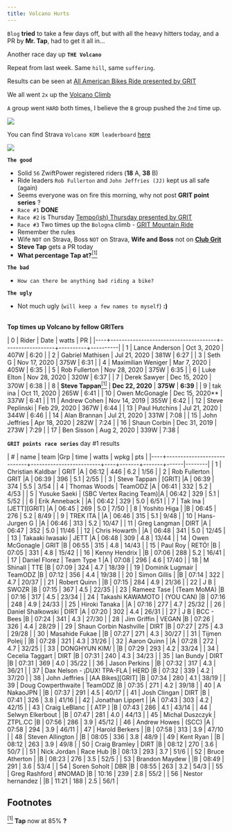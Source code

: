 ```yaml
---
title: Volcano Hurts
---
```


`Blog` **tried** to take a few days off, but with all the heavy hitters today, and
a PR by **Mr. Tap**, had to get it all in...

Another race day up **`THE Volcano`**

Repeat from last week. Same `hill`, same `suffering`.

Results can be seen at [All American Bikes Ride presented by GRIT](https://zwiftpower.com/events.php?zid=1380062)

We all went `2x` up the [Volcano Climb](https://zwiftinsider.com/route/volcano-climb/)

`A` group went `HARD` both times, I believe the `B` group pushed the `2nd` time up.

![](../../12/14/images/volcano_kom.png)

You can find Strava `Volcano KOM leaderboard` [here](https://www.strava.com/segments/14270131)

![](../../12/14/images/volcano_kom_zwift_insider_verified.png)

**`The good`**

- Solid `56` ZwiftPower registered riders (**18** A, **38** B)
- Ride leaders `Rob Fullerton` and `John Jeffries (JJ)` kept us all safe (again)
- Seems everyone was on fire this morning, why not post **GRIT point series** ?
- `Race #1` **DONE**
- `Race #2` is Thursday [Tempo(ish) Thursday presented by GRIT](https://zwiftpower.com/events.php?zid=1389074)
- `Race #3` Two times up the `Bologna` climb - [GRIT Mountain Ride](https://zwiftpower.com/events.php?zid=1393023)
- Remember the rules
- Wife `NOT` on Strava, Boss `NOT` on Strava, **Wife and Boss** not on [**Club Grit**](http://www.clubgrit.com)
- **Steve Tap** gets a PR today <br>
- **What percentage Tap at?**[<sup>[1]</sup>](#1)

**`The bad`**

- `How can there be anything bad riding a bike?`

**`The ugly`**

- Not much ugly (`will keep a few names to myself`) **:)** <br> <br>

**Top times up Volcano by fellow GRITers**

|  0 | Rider                                | Date             | watts    |       PR |
|----+--------------------------------------+------------------+----------+----------|
|  1 | Lance Anderson                       | Oct 3, 2020      | 407W     |     6:20 |
|  2 | Gabriel Mathisen                     | Jul 21, 2020     | 381W     |     6:27 |
|  3 | Seth G                               | Nov 17, 2020     | 375W     |     6:31 |
|  4 | Maximilian Weniger                   | Mar 7, 2020      | 405W     |     6:35 |
|  5 | Rob Fullerton                        | Nov 28, 2020     | 375W     |     6:35 |
|  6 | Luke Elton                           | Nov 28, 2020     | 320W     |     6:37 |
|  7 | Derek Sawyer                         | Dec 15, 2020     | 370W     |     6:38 |
|  8 | **Steve Tappan**[<sup>[1]</sup>](#1) | **Dec 22, 2020** | **375W** | **6:39** |
|  9 | tak ina                              | Oct 11, 2020     | 265W     |     6:41 |
| 10 | Owen McGonagle                       | Dec 15, 2020**   | 337W     |     6:41 |
| 11 | Andrew Cohen                         | Nov 14, 2019     | 355W     |     6:42 |
| 12 | Steve Peplinski                      | Feb 29, 2020     | 367W     |     6:44 |
| 13 | Paul Hutchins                        | Jul 21, 2020     | 344W     |     6:46 |
| 14 | Alan Brannan                         | Jul 21, 2020     | 331W     |     7:08 |
| 15 | John Jeffries                        | Apr 18, 2020     | 282W     |     7:24 |
| 16 | Shaun Corbin                         | Dec 31, 2019     | 273W     |     7:29 |
| 17 | Ben Sisson                           | Aug 2, 2020      | 339W     |     7:38 |


**`GRIT points race series`** day #1 results
                                                                 
|  # | name                       | team                    |Grp |  time | watts | wpkg | pts    |
|----+----------------------------+-------------------------+----+-------+-------+------|--------|
|  1 | Christian Kaldbar          | GRIT                    |A   | 06:12 |   446 |  6.2 |   1/56 |
|  2 | Rob Fullerton              | GRIT                    |A   | 06:39 |   396 |  5.1 |   2/55 |
|  3 | Steve Tappan               | [GRIT]                  |A   | 06:39 |   374 |  5.5 |   3/54 |
|  4 | Thomas Woods               | TeamODZ                 |A   | 06:41 |   332 |  5.2 |   4/53 |
|  5 | Yusuke Saeki               | (SBC Vertex Racing Team)|A   | 06:42 |   329 |  5.1 |   5/52 |
|  6 | Erik Anneback              |                         |A   | 06:42 |   329 |  5.0 |   6/51 |
|  7 | Tak Ina                    | [JETT][GRIT]            |A   | 06:45 |   269 |  5.0 |   7/50 |
|  8 | Yoshito Higa               |                         |B   | 06:45 |   276 |  5.2 |   8/49 |
|  9 | TREK ITA                   |                         |A   | 06:46 |   315 |  5.1 |   9/48 |
| 10 | Hans-Jurgen G              |                         |A   | 06:46 |   313 |  5.2 |  10/47 |
| 11 | Greg Langman               | DIRT                    |A   | 06:47 |   352 |  5.0 |  11/46 |
| 12 | Chris Howarth              |                         |A   | 06:48 |   341 |  5.0 |  12/45 |
| 13 | Takaaki Iwasaki            | JETT                    |A   | 06:48 |   309 |  4.8 |  13/44 |
| 14 | Owen McGonagle             | GRIT                    |B   | 06:55 |   315 |  4.8 |  14/43 |
| 15 | Paul Roy                   | RETÓ!                   |B   | 07:05 |   331 |  4.8 |  15/42 |
| 16 | Kenny Hendrix              |                         |B   | 07:06 |   288 |  5.2 |  16/41 |
| 17 | Daniel Florez              | Team Type 1             |A   | 07:08 |   296 |  4.6 |  17/40 |
| 18 | M Shinall                  | TTE                     |B   | 07:09 |   324 |  4.7 |  18/39 |
| 19 | Dominik Lugmair            | TeamODZ                 |B   | 07:12 |   356 |  4.4 |  19/38 |
| 20 | Simon Gillis               |                         |B   | 07:14 |   322 |  4.7 |  20/37 |
| 21 | Robert Quinn               |                         |B   | 07:15 |   284 |  4.9 |  21/36 |
| 22 | J B                        | SWOZR                   |B   | 07:15 |   367 |  4.5 |  22/35 |
| 23 | Rameez Tase                | (Team MoMA)             |B   | 07:16 |   317 |  4.5 |  23/34 |
| 24 | Takashi KAWAMOTO           | (YOU CAN)               |B   | 07:16 |   248 |  4.9 |  24/33 |
| 25 | Hiroki Tanaka              |                         |A   | 07:16 |   277 |  4.7 |  25/32 |
| 26 | Daniel Shalkowski          | DIRT                    |A   | 07:20 |   302 |  4.4 |  26/31 |
| 27 | J B                        | BCC - Bees              |B   | 07:24 |   341 |  4.3 |  27/30 |
| 28 | Jim Griffin                | VEGAN                   |B   | 07:26 |   326 |  4.4 |  28/29 |
| 29 | Shaun Corbin Nashville     | DIRT                    |B   | 07:27 |   275 |  4.3 |  29/28 |
| 30 | Masahide Fukae             |                         |B   | 07:27 |   271 |  4.3 |  30/27 |
| 31 | Tijmen Poleij              |                         |B   | 07:28 |   321 |  4.3 |  31/26 |
| 32 | Aaron Quinn                |                         |A   | 07:28 |   272 |  4.7 |  32/25 |
| 33 | DONGHYUN KIM/              |                         |B   | 07:29 |   293 |  4.2 |  33/24 |
| 34 | Cecelia Taggart            | DIRT                    |B   | 07:31 |   240 |  4.3 |  34/23 |
| 35 | Ian Bundy                  | DIRT                    |B   | 07:31 |   369 |  4.0 |  35/22 |
| 36 | Jason Perkins              |                         |B   | 07:32 |   317 |  4.3 |  36/21 |
| 37 | Dax Nelson - ¡DUX! TPA-FLA | HERD                    |B   | 07:32 |   339 |  4.2 |  37/20 |
| 38 | John Jeffries              | [AA Bikes][GRIT]        |B   | 07:34 |   280 |  4.1 |  38/19 |
| 39 | Doug Cowperthwaite         | TeamODZ                 |B   | 07:35 |   271 |  4.2 |  39/18 |
| 40 | A NakaoJPN                 |                         |B   | 07:37 |   291 |  4.5 |  40/17 |
| 41 | Josh Clingan               | DIRT                    |B   | 07:41 |   326 |  3.8 |  41/16 |
| 42 | Jonathan Lippert           |                         |A   | 07:43 |   303 |  4.2 |  42/15 |
| 43 | Craig LeBlanc              | [ ATP ]                 |B   | 07:43 |   286 |  4.1 |  43/14 |
| 44 | Selwyn Elkerbout           |                         |B   | 07:47 |   281 |  4.0 |  44/13 |
| 45 | Michal Duszczyk            | ZTPL.CC                 |B   | 07:56 |   286 |  3.9 |  45/12 |
| 46 | Andrew Howes               | (SCC)                   |A   | 07:58 |   294 |  3.9 |  46/11 |
| 47 | Harold Berkers             |                         |B   | 07:58 |   313 |  3.9 |  47/10 |
| 48 | Steven Allington           |                         |B   | 08:05 |   336 |  3.8 |  48/9  |
| 49 | Kent Ryan                  |                         |B   | 08:12 |   263 |  3.9 |  49/8  |
| 50 | Craig Bramley              | DIRT                    |B   | 08:12 |   270 |  3.6 |  50/7  |
| 51 | Nick Jordan                | Race Hub                |B   | 08:13 |   293 |  3.7 |  51/6  |
| 52 | Bruce Atherton             |                         |B   | 08:23 |   276 |  3.5 |  52/5  |
| 53 | Brandon Maydew             |                         |B   | 08:49 |   291 |  3.6 |  53/4  |
| 54 | Soren Soholt               | DBR                     |B   | 08:55 |   263 |  3.2 |  54/3  |
| 55 | Greg Rashford              | #NOMAD                  |B   | 10:16 |   239 |  2.8 |  55/2  |
| 56 | Nestor hernandez           |                         |B   | 11:21 |   188 |  2.5 |  56/1  |
                                                                          
                                                              
## **Footnotes**                                              
                                                              
[<sup>[1]</sup>](#1) <a class="anchor" id="1"></a> **Tap** now at 85% **?** <br>

